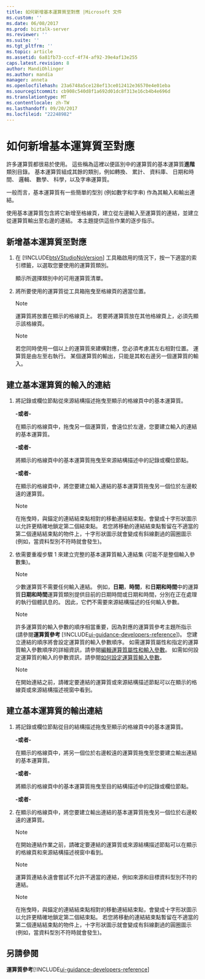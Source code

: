 ```yaml
---
title: 如何新增基本運算質至對應 |Microsoft 文件
ms.custom: ''
ms.date: 06/08/2017
ms.prod: biztalk-server
ms.reviewer: ''
ms.suite: ''
ms.tgt_pltfrm: ''
ms.topic: article
ms.assetid: 6a81fb73-cccf-4f74-af92-39e4af13e255
caps.latest.revision: 8
author: MandiOhlinger
ms.author: mandia
manager: anneta
ms.openlocfilehash: 23a6748a5ce128ef13ce012412e36570e4e01eba
ms.sourcegitcommit: cb908c540d8f1a692d01dc8f313e16cb4b4e696d
ms.translationtype: MT
ms.contentlocale: zh-TW
ms.lasthandoff: 09/20/2017
ms.locfileid: "22248982"
---
```

# <a name="how-to-add-basic-functoids-to-a-map"></a>如何新增基本運算質至對應
許多運算質都很易於使用。 這些稱為這裡以便區別中的運算質的基本運算質**進階**類別目錄。 基本運算質組成其餘的類別，例如轉換、 累計、 資料庫、 日期和時間、 邏輯、 數學、 科學，以及字串運算質。  
  
 一般而言，基本運算質有一些簡單的型別 (例如數字和字串) 作為其輸入和輸出連結。  
  
 使用基本運算質包含將它新增至格線頁，建立從左邊輸入至運算質的連結，並建立從運算質輸出至右邊的連結。 本主題提供這些作業的逐步指示。  
  
## <a name="add-a-basic-functoid-to-a-map"></a>新增基本運算質至對應  
  
1.  在 [!INCLUDE[btsVStudioNoVersion](../includes/btsvstudionoversion-md.md)] 工具箱啟用的情況下，按一下適當的索引標籤，以選取您要使用的運算質類別。  
  
     顯示所選擇類別中的可用運算質清單。  
  
2.  將所要使用的運算質從工具箱拖曳至格線頁的適當位置。  
  
    > [!NOTE]
    >  運算質將放置在顯示的格線頁上。 若要將運算質放在其他格線頁上，必須先顯示該格線頁。  
  
    > [!NOTE]
    >  若您同時使用一個以上的運算質來建構對應，您必須考慮其左右相對位置。 運算質是由左至右執行。 某個運算質的輸出，只能是其較右邊另一個運算質的輸入。  
  
## <a name="create-input-links-to-a-basic-functoid"></a>建立基本運算質的輸入的連結  
  
1.  將記錄或欄位節點從來源結構描述拖曳至顯示的格線頁中的基本運算質。  
  
     **-或者-**  
  
     在顯示的格線頁中，拖曳另一個運算質，會遠位於左邊，您要建立輸入的連結的基本運算質。  
  
     **-或者-**  
  
     將顯示的格線頁中的基本運算質拖曳至來源結構描述中的記錄或欄位節點。  
  
     **-或者-**  
  
     在顯示的格線頁中，將您要建立輸入連結的基本運算質拖曳另一個位於左邊較遠的運算質。  
  
    > [!NOTE]
    >  在拖曳時，與錨定的連結結束點相對的移動連結結束點，會變成十字形狀圖示以允許更精確地鎖定第二個結束點。 若您將移動的連結結束點暫留在不適當的第二個連結結束點的物件上，十字形狀圖示就會變成有斜線劃過的圓圈圖示 (例如，當資料型別不符時就會發生)。  
  
2.  依需要重複步驟 1 來建立完整的基本運算質輸入連結集 (可能不是整個輸入參數集)。  
  
    > [!NOTE]
    >  少數運算質不需要任何輸入連結。 例如，**日期**，**時間**，和**日期和時間**中的運算質**日期和時間**運算質類別提供目前的日期時間或日期和時間，分別在正在處理的執行個體訊息的。 因此，它們不需要來源結構描述的任何輸入參數。  
  
    > [!NOTE]
    >  許多運算質的輸入參數的順序相當重要，因為對應的運算質參考主題所指示 (請參閱**運算質參考** [!INCLUDE[ui-guidance-developers-reference](../includes/ui-guidance-developers-reference.md)])。 您建立連結的順序將會設定運算質的輸入參數順序。 如需運算質屬性和指定的運算質輸入參數順序的詳細資訊，請參閱[編輯運算質屬性和輸入參數](../core/editing-functoid-properties-and-input-parameters.md)。 如需如何設定運算質的輸入的參數資訊，請參閱[如何設定運算質輸入參數](../core/how-to-configure-functoid-input-parameters.md)。  
  
    > [!NOTE]
    >  在開始連結之前，請確定要連結的運算質或來源結構描述節點可以在顯示的格線頁或來源結構描述視窗中看到。  
  
## <a name="create-the-output-link-from-a-basic-functoid"></a>建立基本運算質的輸出連結  
  
1.  將記錄或欄位節點從目的結構描述拖曳至顯示的格線頁中的基本運算質。  
  
     **-或者-**  
  
     在顯示的格線頁中，將另一個位於右邊較遠的運算質拖曳至您要建立輸出連結的基本運算質。  
  
     **-或者-**  
  
     將顯示的格線頁中的基本運算質拖曳至目的結構描述中的記錄或欄位節點。  
  
     **-或者-**  
  
2.  在顯示的格線頁中，將您要建立輸出連結的基本運算質拖曳另一個位於右邊較遠的運算質。  
  
    > [!NOTE]
    >  在開始連結作業之前，請確定要連結的運算質或來源結構描述節點可以在顯示的格線頁和來源結構描述視窗中看到。  
  
    > [!NOTE]
    >  運算質連結永遠會嘗試不允許不適當的連結，例如來源和目標資料型別不符的連結。  
  
    > [!NOTE]
    >  在拖曳時，與錨定的連結結束點相對的移動連結結束點，會變成十字形狀圖示以允許更精確地鎖定第二個結束點。 若您將移動的連結結束點暫留在不適當的第二個連結結束點的物件上，十字形狀圖示就會變成有斜線劃過的圓圈圖示 (例如，當資料型別不符時就會發生)。  
  
## <a name="see-also"></a>另請參閱  
**運算質參考**[!INCLUDE[ui-guidance-developers-reference](../includes/ui-guidance-developers-reference.md)]